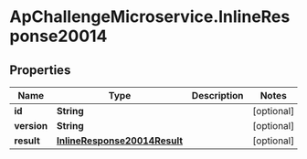 # ApChallengeMicroservice.InlineResponse20014

## Properties
Name | Type | Description | Notes
------------ | ------------- | ------------- | -------------
**id** | **String** |  | [optional] 
**version** | **String** |  | [optional] 
**result** | [**InlineResponse20014Result**](InlineResponse20014Result.md) |  | [optional] 


